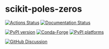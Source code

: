 # scikit-poles-zeros

[![Actions Status][actions-badge]][actions-link]
[![Documentation Status][rtd-badge]][rtd-link]

[![PyPI version][pypi-version]][pypi-link]
[![Conda-Forge][conda-badge]][conda-link]
[![PyPI platforms][pypi-platforms]][pypi-link]

[![GitHub Discussion][github-discussions-badge]][github-discussions-link]

<!-- SPHINX-START -->

<!-- prettier-ignore-start -->
[actions-badge]:            https://github.com/j-bowhay/scikit-poles-zeros/workflows/CI/badge.svg
[actions-link]:             https://github.com/j-bowhay/scikit-poles-zeros/actions
[conda-badge]:              https://img.shields.io/conda/vn/conda-forge/scikit-poles-zeros
[conda-link]:               https://github.com/conda-forge/scikit-poles-zeros-feedstock
[github-discussions-badge]: https://img.shields.io/static/v1?label=Discussions&message=Ask&color=blue&logo=github
[github-discussions-link]:  https://github.com/j-bowhay/scikit-poles-zeros/discussions
[pypi-link]:                https://pypi.org/project/scikit-poles-zeros/
[pypi-platforms]:           https://img.shields.io/pypi/pyversions/scikit-poles-zeros
[pypi-version]:             https://img.shields.io/pypi/v/scikit-poles-zeros
[rtd-badge]:                https://readthedocs.org/projects/scikit-poles-zeros/badge/?version=latest
[rtd-link]:                 https://scikit-poles-zeros.readthedocs.io/en/latest/?badge=latest

<!-- prettier-ignore-end -->
